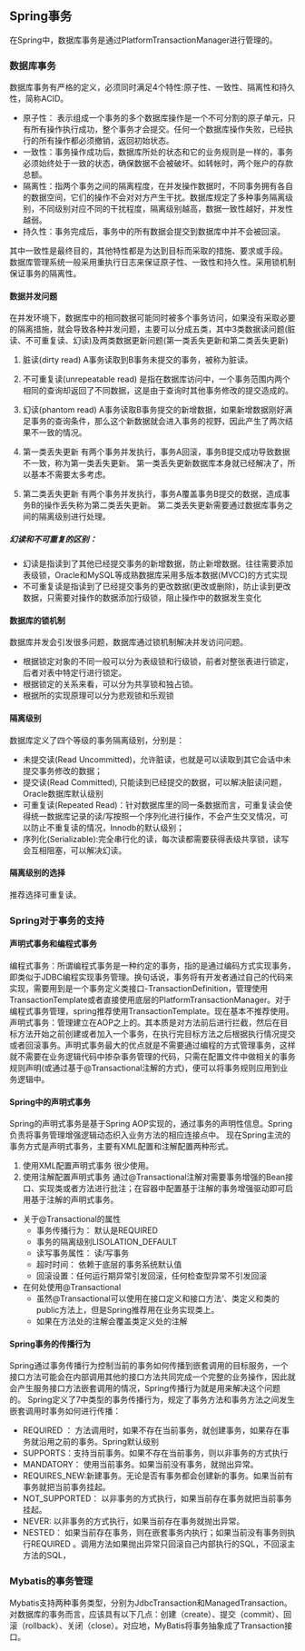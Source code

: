## Spring事务
 在Spring中，数据库事务是通过PlatformTransactionManager进行管理的。

### 数据库事务
数据库事务有严格的定义，必须同时满足4个特性:原子性、一致性、隔离性和持久性，简称ACID。
* 原子性： 表示组成一个事务的多个数据库操作是一个不可分割的原子单元，只有所有操作执行成功，整个事务才会提交。任何一个数据库操作失败，已经执行的所有操作都必须撤销，返回初始状态。
* 一致性：事务操作成功后，数据库所处的状态和它的业务规则是一样的，事务必须始终处于一致的状态，确保数据不会被破坏。如转帐时，两个账户的存款总额。
* 隔离性：指两个事务之间的隔离程度，在并发操作数据时，不同事务拥有各自的数据空间，它们的操作不会对对方产生干扰。数据库规定了多种事务隔离级别，不同级别对应不同的干扰程度，隔离级别越高，数据一致性越好，并发性越弱。
* 持久性：事务完成后，事务中的所有数据会提交到数据库中并不会被回滚。

其中一致性是最终目的，其他特性都是为达到目标而采取的措施、要求或手段。
数据库管理系统一般采用重执行日志来保证原子性、一致性和持久性。采用锁机制保证事务的隔离性。
 
#### 数据并发问题
在并发环境下，数据库中的相同数据可能同时被多个事务访问，如果没有采取必要的隔离措施，就会导致各种并发问题，主要可以分成五类，其中3类数据读问题(脏读、不可重复读、幻读)及两类数据更新问题(第一类丢失更新和第二类丢失更新)
1. 脏读(dirty read)
A事务读取到B事务未提交的事务，被称为脏读。

2. 不可重复读(unrepeatable read)
是指在数据库访问中，一个事务范围内两个相同的查询却返回了不同数据，这是由于查询时其他事务修改的提交造成的。

3. 幻读(phantom read)
A事务读取B事务提交的新增数据，如果新增数据刚好满足事务的查询条件，那么这个新数据就会进入事务的视野，因此产生了两次结果不一致的情况。

4. 第一类丢失更新
有两个事务并发执行，事务A回滚，事务B提交成功导致数据不一致，称为第一类丢失更新。
第一类丢失更新数据库本身就已经解决了，所以基本不需要太多考虑。

5. 第二类丢失更新
有两个事务并发执行，事务A覆盖事务B提交的数据，造成事务B的操作丢失称为第二类丢失更新。
第二类丢失更新需要通过数据库事务之间的隔离级别进行处理。

##### 幻读和不可重复的区别：
* 幻读是指读到了其他已经提交事务的新增数据，防止新增数据。往往需要添加表级锁，Oracle和MySQL等成熟数据库采用多版本数据(MVCC)的方式实现
* 不可重复读是指读到了已经提交事务的更改数据(更改或删除)，防止读到更改数据，只需要对操作的数据添加行级锁，阻止操作中的数据发生变化

#### 数据库的锁机制
数据库并发会引发很多问题，数据库通过锁机制解决并发访问问题。
* 根据锁定对象的不同一般可以分为表级锁和行级锁，前者对整张表进行锁定，后者对表中特定行进行锁定。
* 根据锁定的关系来看，可以分为共享锁和独占锁。
* 根据所的实现原理可以分为悲观锁和乐观锁

#### 隔离级别
数据库定义了四个等级的事务隔离级别，分别是：
* 未提交读(Read Uncommitted)，允许脏读，也就是可以读取到其它会话中未提交事务修改的数据；
* 提交读(Read Committed), 只能读到已经提交的数据，可以解决脏读问题，Oracle数据库默认级别
* 可重复读(Repeated Read)：针对数据库里的同一条数据而言，可重复读会使得统一数据库记录的读/写按照一个序列化进行操作，不会产生交叉情况，可以防止不重复读的情况，Innodb的默认级别；
* 序列化(Serializable):完全串行化的读，每次读都需要获得表级共享锁，读写会互相阻塞，可以解决幻读。

#### 隔离级别的选择
推荐选择可重复读。

### Spring对于事务的支持
#### 声明式事务和编程式事务
编程式事务：所谓编程式事务是一种约定的事务，指的是通过编码方式实现事务，即类似于JDBC编程实现事务管理。换句话说，事务将有开发者通过自己的代码来实现，需要用到是一个事务定义类接口-TransactionDefinition，管理使用TransactionTemplate或者直接使用底层的PlatformTransactionManager。对于编程式事务管理，spring推荐使用TransactionTemplate。现在基本不推荐使用。
声明式事务：管理建立在AOP之上的。其本质是对方法前后进行拦截，然后在目标方法开始之前创建或者加入一个事务，在执行完目标方法之后根据执行情况提交或者回滚事务。声明式事务最大的优点就是不需要通过编程的方式管理事务，这样就不需要在业务逻辑代码中掺杂事务管理的代码，只需在配置文件中做相关的事务规则声明(或通过基于@Transactional注解的方式)，便可以将事务规则应用到业务逻辑中。

#### Spring中的声明式事务
Spring的声明式事务是基于Spring AOP实现的，通过事务的声明性信息。Spring负责将事务管理增强逻辑动态织入业务方法的相应连接点中。
现在Spring主流的事务方式是声明式事务，主要有XML配置和注解配置两种形式。

1. 使用XML配置声明式事务
很少使用。
2. 使用注解配置声明式事务
通过@Transactional注解对需要事务增强的Bean接口、实现类或者方法进行批注；在容器中配置基于注解的事务增强驱动即可启用基于注解的声明式事务。
* 关于@Transactional的属性
    * 事务传播行为： 默认是REQUIRED
    * 事务的隔离级别LISOLATION_DEFAULT
    *  读写事务属性： 读/写事务
    *  超时时间： 依赖于底层的事务系统默认值
    * 回滚设置：任何运行期异常引发回滚，任何检查型异常不引发回滚
* 在何处使用@Transactional 
    * 虽然@Transactional可以使用在接口定义和接口方法‘、类定义和类的public方法上，但是Spring推荐用在业务实现类上。
    * 如果在方法处的注解会覆盖类定义处的注解

#### Spring事务的传播行为
Spring通过事务传播行为控制当前的事务如何传播到嵌套调用的目标服务，一个接口方法可能会在内部调用其他的接口方法共同完成一个完整的业务操作，因此就会产生服务接口方法嵌套调用的情况，Spring传播行为就是用来解决这个问题的。
Spring定义了7中类型的事务传播行为，规定了事务方法和事务方法之间发生嵌套调用时事务如何进行传播：
* REQUIRED ： 方法调用时，如果不存在当前事务，就创建事务，如果存在事务就沿用之前的事务。Spring默认级别
* SUPPORTS：支持当前事务。如果不存在当前事务，则以非事务的方式执行
* MANDATORY： 使用当前事务。如果当前没有事务，就抛出异常。
* REQUIRES_NEW:新建事务。无论是否有事务都会创建新的事务。如果当前有事务就把当前事务挂起。
* NOT_SUPPORTED： 以非事务的方式执行，如果当前存在事务就把当前事务挂起。
* NEVER:  以非事务的方式执行，如果当前存在事务就抛出异常。
* NESTED： 如果当前存在事务，则在嵌套事务内执行；如果当前没有事务则执行REQUIRED 。调用方法如果抛出异常只回滚自己内部执行的SQL，不回滚主方法的SQL，

### Mybatis的事务管理
Mybatis支持两种事务类型，分别为JdbcTransaction和ManagedTransaction。
对数据库的事务而言，应该具有以下几点：创建（create）、提交（commit）、回滚（rollback）、关闭（close）。对应地，MyBatis将事务抽象成了Transaction接口。







